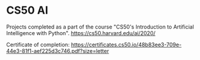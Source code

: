 # CS50 AI

Projects completed as a part of the course "CS50's Introduction to Artificial Intelligence with Python".
https://cs50.harvard.edu/ai/2020/

Certificate of completion: https://certificates.cs50.io/48b83ee3-709e-44e3-81f1-aef225d3c746.pdf?size=letter
